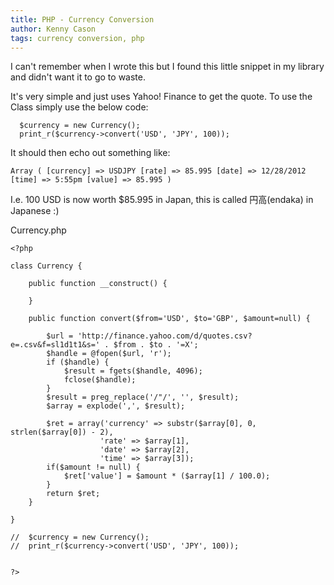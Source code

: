 ```yaml
---
title: PHP - Currency Conversion
author: Kenny Cason
tags: currency conversion, php
---
```


I can't remember when I wrote this but I found this little snippet in my library and didn't want it to go to waste.

It's very simple and just uses Yahoo! Finance to get the quote. To use the Class simply use the below code:

```{.php .numberLines startFrom="1"}
  $currency = new Currency();
  print_r($currency->convert('USD', 'JPY', 100));

```
It should then echo out something like:

```{.php .numberLines startFrom="1"}
Array ( [currency] => USDJPY [rate] => 85.995 [date] => 12/28/2012 [time] => 5:55pm [value] => 85.995 )

```

I.e. 100 USD is now worth $85.995 in Japan, this is called 円高(endaka) in Japanese :)


Currency.php

```{.php .numberLines startFrom="1"}
<?php

class Currency {

    public function __construct() {

    }

    public function convert($from='USD', $to='GBP', $amount=null) {

        $url = 'http://finance.yahoo.com/d/quotes.csv?e=.csv&f=sl1d1t1&s=' . $from . $to . '=X';
        $handle = @fopen($url, 'r');
        if ($handle) {
            $result = fgets($handle, 4096);
            fclose($handle);
        }
        $result = preg_replace('/"/', '', $result);
        $array = explode(',', $result);

        $ret = array('currency' => substr($array[0], 0, strlen($array[0]) - 2),
                    'rate' => $array[1],
                    'date' => $array[2],
                    'time' => $array[3]);
        if($amount != null) {
            $ret['value'] = $amount * ($array[1] / 100.0);
        }
        return $ret;
    }

}

//  $currency = new Currency();
//  print_r($currency->convert('USD', 'JPY', 100));


?>

```